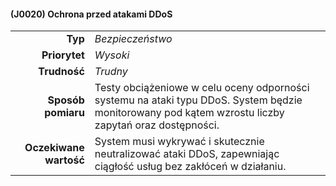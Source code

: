 #### (J0020) Ochrona przed atakami DDoS
|                        |                                                                                                  |
| ---------------------: | :----------------------------------------------------------------------------------------------- |
|                **Typ** | *Bezpieczeństwo*                                                                                |
|          **Priorytet** | *Wysoki*                                                                                        |
|           **Trudność** | *Trudny*                                                                                        |
|     **Sposób pomiaru** | Testy obciążeniowe w celu oceny odporności systemu na ataki typu DDoS. System będzie monitorowany pod kątem wzrostu liczby zapytań oraz dostępności. |
| **Oczekiwane wartość** | System musi wykrywać i skutecznie neutralizować ataki DDoS, zapewniając ciągłość usług bez zakłóceń w działaniu. |